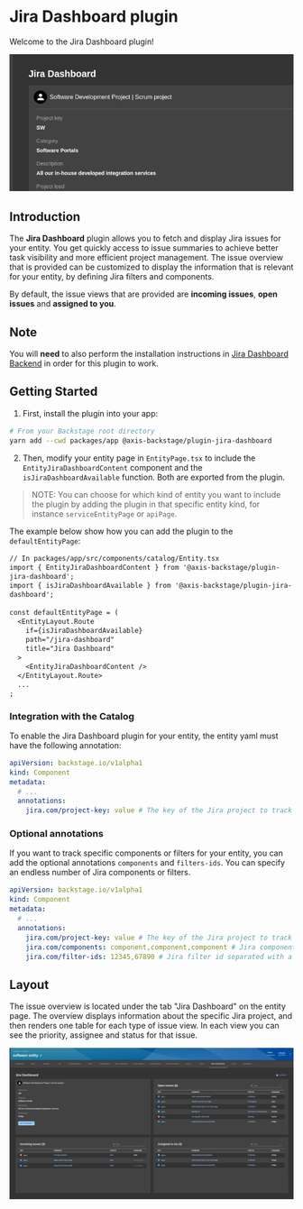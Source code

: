 # Jira Dashboard plugin

Welcome to the Jira Dashboard plugin!

![home](media/project-card.png)

## Introduction

The **Jira Dashboard** plugin allows you to fetch and display Jira issues for your entity. You get quickly access to issue summaries to achieve better task visibility and more efficient project management. The issue overview that is provided can be customized to display the information that is relevant for your entity, by defining Jira filters and components.

By default, the issue views that are provided are **incoming issues**, **open issues** and **assigned to you**.

## Note

You will **need** to also perform the installation instructions in [Jira Dashboard Backend](https://github.com/AxisCommunications/backstage-plugins/blob/main/plugins/jira-dashboard-backend) in order for this plugin to work.

## Getting Started

1. First, install the plugin into your app:

```bash
# From your Backstage root directory
yarn add --cwd packages/app @axis-backstage/plugin-jira-dashboard
```

2. Then, modify your entity page in `EntityPage.tsx` to include the `EntityJiraDashboardContent` component and the `isJiraDashboardAvailable` function. Both are exported from the plugin.

> NOTE: You can choose for which kind of entity you want to include the plugin by adding the plugin in that specific entity kind, for instance `serviceEntityPage` or `apiPage`.

The example below show how you can add the plugin to the `defaultEntityPage`:

```tsx
// In packages/app/src/components/catalog/Entity.tsx
import { EntityJiraDashboardContent } from '@axis-backstage/plugin-jira-dashboard';
import { isJiraDashboardAvailable } from '@axis-backstage/plugin-jira-dashboard';

const defaultEntityPage = (
  <EntityLayout.Route
    if={isJiraDashboardAvailable}
    path="/jira-dashboard"
    title="Jira Dashboard"
  >
    <EntityJiraDashboardContent />
  </EntityLayout.Route>
  ...
;
```

### Integration with the Catalog

To enable the Jira Dashboard plugin for your entity, the entity yaml must have the following annotation:

```yaml
apiVersion: backstage.io/v1alpha1
kind: Component
metadata:
  # ...
  annotations:
    jira.com/project-key: value # The key of the Jira project to track for this entity
```

### Optional annotations

If you want to track specific components or filters for your entity, you can add the optional annotations `components` and `filters-ids`. You can specify an endless number of Jira components or filters.

```yaml
apiVersion: backstage.io/v1alpha1
kind: Component
metadata:
  # ...
  annotations:
    jira.com/project-key: value # The key of the Jira project to track for this entity
    jira.com/components: component,component,component # Jira component name separated with a comma
    jira.com/filter-ids: 12345,67890 # Jira filter id separated with a comma
```

## Layout

The issue overview is located under the tab "Jira Dashboard" on the entity page. The overview displays information about the specific Jira project, and then renders one table for each type of issue view. In each view you can see the priority, assignee and status for that issue.

![home](media/overview.png)
